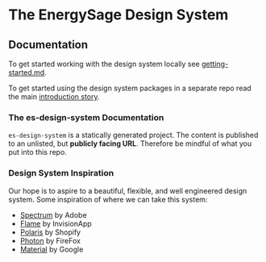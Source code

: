 # The EnergySage Design System

## Documentation

To get started working with the design system locally see [getting-started.md](./docs/es-design-system/getting-started.md).

To get started using the design system packages in a separate repo read the main [introduction story](./content/introduction/introduction.stories.mdx).

### The es-design-system Documentation

`es-design-system` is a statically generated project. The content is published
to an unlisted, but **publicly facing URL**. Therefore be mindful of what you
put into this repo.

### Design System Inspiration

Our hope is to aspire to a beautiful, flexible, and well engineered
design system. Some inspiration of where we can take this system:

- [Spectrum](https://spectrum.adobe.com/) by Adobe
- [Flame](https://bancosantander.invisionapp.com/dsm/santander-group/flame-ds-santander?mode=preview) by InvisionApp
- [Polaris](https://polaris.shopify.com/) by Shopify
- [Photon](https://design.firefox.com/photon/) by FireFox
- [Material](https://material.io/design) by Google
